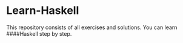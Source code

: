 # Learn-Haskell
This repository consists of all exercises and solutions. You can learn ####Haskell step by step. 
